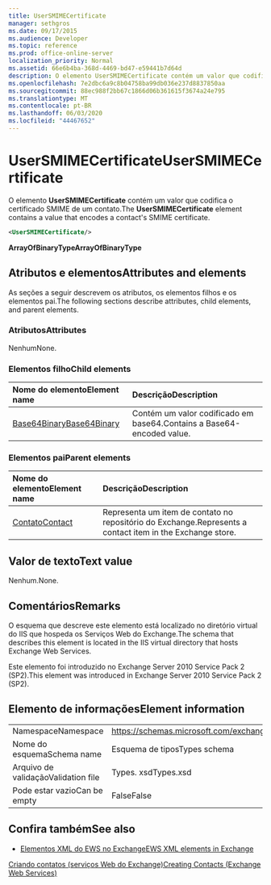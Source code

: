 ```yaml
---
title: UserSMIMECertificate
manager: sethgros
ms.date: 09/17/2015
ms.audience: Developer
ms.topic: reference
ms.prod: office-online-server
localization_priority: Normal
ms.assetid: 66e6b4ba-368d-4469-bd47-e59441b7d64d
description: O elemento UserSMIMECertificate contém um valor que codifica o certificado SMIME de um contato.
ms.openlocfilehash: 7e2dbc6a9c8b04758ba99db036e237d8837850aa
ms.sourcegitcommit: 88ec988f2bb67c1866d06b361615f3674a24e795
ms.translationtype: MT
ms.contentlocale: pt-BR
ms.lasthandoff: 06/03/2020
ms.locfileid: "44467652"
---
```

# <a name="usersmimecertificate"></a><span data-ttu-id="32a0d-103">UserSMIMECertificate</span><span class="sxs-lookup"><span data-stu-id="32a0d-103">UserSMIMECertificate</span></span>

<span data-ttu-id="32a0d-104">O elemento **UserSMIMECertificate** contém um valor que codifica o certificado SMIME de um contato.</span><span class="sxs-lookup"><span data-stu-id="32a0d-104">The **UserSMIMECertificate** element contains a value that encodes a contact's SMIME certificate.</span></span> 
  
```XML
<UserSMIMECertificate/>
```

 <span data-ttu-id="32a0d-105">**ArrayOfBinaryType**</span><span class="sxs-lookup"><span data-stu-id="32a0d-105">**ArrayOfBinaryType**</span></span>
## <a name="attributes-and-elements"></a><span data-ttu-id="32a0d-106">Atributos e elementos</span><span class="sxs-lookup"><span data-stu-id="32a0d-106">Attributes and elements</span></span>

<span data-ttu-id="32a0d-107">As seções a seguir descrevem os atributos, os elementos filhos e os elementos pai.</span><span class="sxs-lookup"><span data-stu-id="32a0d-107">The following sections describe attributes, child elements, and parent elements.</span></span>
  
### <a name="attributes"></a><span data-ttu-id="32a0d-108">Atributos</span><span class="sxs-lookup"><span data-stu-id="32a0d-108">Attributes</span></span>

<span data-ttu-id="32a0d-109">Nenhum</span><span class="sxs-lookup"><span data-stu-id="32a0d-109">None.</span></span>
  
### <a name="child-elements"></a><span data-ttu-id="32a0d-110">Elementos filho</span><span class="sxs-lookup"><span data-stu-id="32a0d-110">Child elements</span></span>

|<span data-ttu-id="32a0d-111">**Nome do elemento**</span><span class="sxs-lookup"><span data-stu-id="32a0d-111">**Element name**</span></span>|<span data-ttu-id="32a0d-112">**Descrição**</span><span class="sxs-lookup"><span data-stu-id="32a0d-112">**Description**</span></span>|
|:-----|:-----|
|[<span data-ttu-id="32a0d-113">Base64Binary</span><span class="sxs-lookup"><span data-stu-id="32a0d-113">Base64Binary</span></span>](base64binary.md) <br/> |<span data-ttu-id="32a0d-114">Contém um valor codificado em base64.</span><span class="sxs-lookup"><span data-stu-id="32a0d-114">Contains a Base64-encoded value.</span></span>  <br/> |
   
### <a name="parent-elements"></a><span data-ttu-id="32a0d-115">Elementos pai</span><span class="sxs-lookup"><span data-stu-id="32a0d-115">Parent elements</span></span>

|<span data-ttu-id="32a0d-116">**Nome do elemento**</span><span class="sxs-lookup"><span data-stu-id="32a0d-116">**Element name**</span></span>|<span data-ttu-id="32a0d-117">**Descrição**</span><span class="sxs-lookup"><span data-stu-id="32a0d-117">**Description**</span></span>|
|:-----|:-----|
|[<span data-ttu-id="32a0d-118">Contato</span><span class="sxs-lookup"><span data-stu-id="32a0d-118">Contact</span></span>](contact.md) <br/> |<span data-ttu-id="32a0d-119">Representa um item de contato no repositório do Exchange.</span><span class="sxs-lookup"><span data-stu-id="32a0d-119">Represents a contact item in the Exchange store.</span></span>  <br/> |
   
## <a name="text-value"></a><span data-ttu-id="32a0d-120">Valor de texto</span><span class="sxs-lookup"><span data-stu-id="32a0d-120">Text value</span></span>

<span data-ttu-id="32a0d-121">Nenhum.</span><span class="sxs-lookup"><span data-stu-id="32a0d-121">None.</span></span>
  
## <a name="remarks"></a><span data-ttu-id="32a0d-122">Comentários</span><span class="sxs-lookup"><span data-stu-id="32a0d-122">Remarks</span></span>

<span data-ttu-id="32a0d-123">O esquema que descreve este elemento está localizado no diretório virtual do IIS que hospeda os Serviços Web do Exchange.</span><span class="sxs-lookup"><span data-stu-id="32a0d-123">The schema that describes this element is located in the IIS virtual directory that hosts Exchange Web Services.</span></span>
  
<span data-ttu-id="32a0d-124">Este elemento foi introduzido no Exchange Server 2010 Service Pack 2 (SP2).</span><span class="sxs-lookup"><span data-stu-id="32a0d-124">This element was introduced in Exchange Server 2010 Service Pack 2 (SP2).</span></span>
  
## <a name="element-information"></a><span data-ttu-id="32a0d-125">Elemento de informações</span><span class="sxs-lookup"><span data-stu-id="32a0d-125">Element information</span></span>

|||
|:-----|:-----|
|<span data-ttu-id="32a0d-126">Namespace</span><span class="sxs-lookup"><span data-stu-id="32a0d-126">Namespace</span></span>  <br/> |https://schemas.microsoft.com/exchange/services/2006/types  <br/> |
|<span data-ttu-id="32a0d-127">Nome do esquema</span><span class="sxs-lookup"><span data-stu-id="32a0d-127">Schema name</span></span>  <br/> |<span data-ttu-id="32a0d-128">Esquema de tipos</span><span class="sxs-lookup"><span data-stu-id="32a0d-128">Types schema</span></span>  <br/> |
|<span data-ttu-id="32a0d-129">Arquivo de validação</span><span class="sxs-lookup"><span data-stu-id="32a0d-129">Validation file</span></span>  <br/> |<span data-ttu-id="32a0d-130">Types. xsd</span><span class="sxs-lookup"><span data-stu-id="32a0d-130">Types.xsd</span></span>  <br/> |
|<span data-ttu-id="32a0d-131">Pode estar vazio</span><span class="sxs-lookup"><span data-stu-id="32a0d-131">Can be empty</span></span>  <br/> |<span data-ttu-id="32a0d-132">False</span><span class="sxs-lookup"><span data-stu-id="32a0d-132">False</span></span>  <br/> |
   
## <a name="see-also"></a><span data-ttu-id="32a0d-133">Confira também</span><span class="sxs-lookup"><span data-stu-id="32a0d-133">See also</span></span>



- [<span data-ttu-id="32a0d-134">Elementos XML do EWS no Exchange</span><span class="sxs-lookup"><span data-stu-id="32a0d-134">EWS XML elements in Exchange</span></span>](ews-xml-elements-in-exchange.md)


[<span data-ttu-id="32a0d-135">Criando contatos (serviços Web do Exchange)</span><span class="sxs-lookup"><span data-stu-id="32a0d-135">Creating Contacts (Exchange Web Services)</span></span>](https://msdn.microsoft.com/library/4845917e-70d1-481c-bbd7-011ec6571789%28Office.15%29.aspx)

